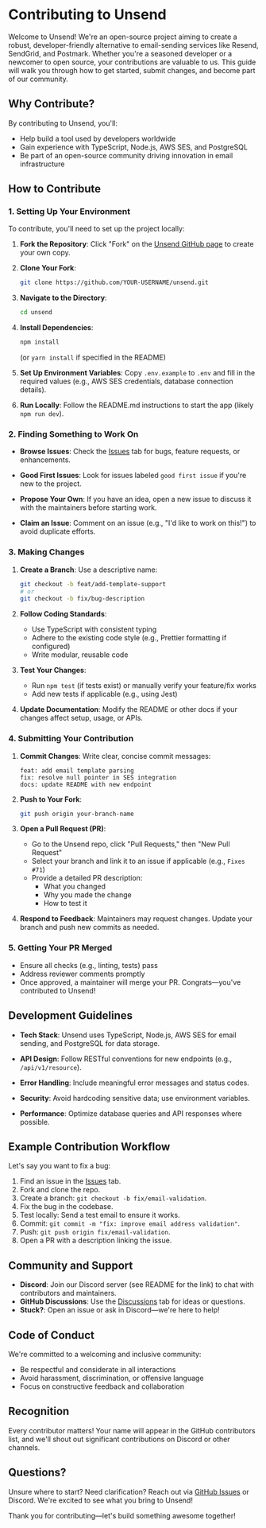 # Contributing to Unsend

Welcome to Unsend! We're an open-source project aiming to create a robust, developer-friendly alternative to email-sending services like Resend, SendGrid, and Postmark. Whether you're a seasoned developer or a newcomer to open source, your contributions are valuable to us. This guide will walk you through how to get started, submit changes, and become part of our community.

## Why Contribute?

By contributing to Unsend, you'll:
- Help build a tool used by developers worldwide
- Gain experience with TypeScript, Node.js, AWS SES, and PostgreSQL
- Be part of an open-source community driving innovation in email infrastructure

## How to Contribute

### 1. Setting Up Your Environment

To contribute, you'll need to set up the project locally:

1. **Fork the Repository**: Click "Fork" on the [Unsend GitHub page](https://github.com/unsend/unsend) to create your own copy.

2. **Clone Your Fork**: 
   ```bash
   git clone https://github.com/YOUR-USERNAME/unsend.git
   ```

3. **Navigate to the Directory**: 
   ```bash
   cd unsend
   ```

4. **Install Dependencies**: 
   ```bash
   npm install
   ```
   (or `yarn install` if specified in the README)

5. **Set Up Environment Variables**: Copy `.env.example` to `.env` and fill in the required values (e.g., AWS SES credentials, database connection details).

6. **Run Locally**: Follow the README.md instructions to start the app (likely `npm run dev`).

### 2. Finding Something to Work On

- **Browse Issues**: Check the [Issues](https://github.com/unsend/unsend/issues) tab for bugs, feature requests, or enhancements.

- **Good First Issues**: Look for issues labeled `good first issue` if you're new to the project.

- **Propose Your Own**: If you have an idea, open a new issue to discuss it with the maintainers before starting work.

- **Claim an Issue**: Comment on an issue (e.g., "I'd like to work on this!") to avoid duplicate efforts.

### 3. Making Changes

1. **Create a Branch**: Use a descriptive name:
   ```bash
   git checkout -b feat/add-template-support
   # or
   git checkout -b fix/bug-description
   ```

2. **Follow Coding Standards**:
   - Use TypeScript with consistent typing
   - Adhere to the existing code style (e.g., Prettier formatting if configured)
   - Write modular, reusable code

3. **Test Your Changes**:
   - Run `npm test` (if tests exist) or manually verify your feature/fix works
   - Add new tests if applicable (e.g., using Jest)

4. **Update Documentation**: Modify the README or other docs if your changes affect setup, usage, or APIs.

### 4. Submitting Your Contribution

1. **Commit Changes**: Write clear, concise commit messages:
   ```
   feat: add email template parsing
   fix: resolve null pointer in SES integration
   docs: update README with new endpoint
   ```

2. **Push to Your Fork**: 
   ```bash
   git push origin your-branch-name
   ```

3. **Open a Pull Request (PR)**:
   - Go to the Unsend repo, click "Pull Requests," then "New Pull Request"
   - Select your branch and link it to an issue if applicable (e.g., `Fixes #71`)
   - Provide a detailed PR description:
     - What you changed
     - Why you made the change
     - How to test it

4. **Respond to Feedback**: Maintainers may request changes. Update your branch and push new commits as needed.

### 5. Getting Your PR Merged

- Ensure all checks (e.g., linting, tests) pass
- Address reviewer comments promptly
- Once approved, a maintainer will merge your PR. Congrats—you've contributed to Unsend!

## Development Guidelines

- **Tech Stack**: Unsend uses TypeScript, Node.js, AWS SES for email sending, and PostgreSQL for data storage.

- **API Design**: Follow RESTful conventions for new endpoints (e.g., `/api/v1/resource`).

- **Error Handling**: Include meaningful error messages and status codes.

- **Security**: Avoid hardcoding sensitive data; use environment variables.

- **Performance**: Optimize database queries and API responses where possible.

## Example Contribution Workflow

Let's say you want to fix a bug:

1. Find an issue in the [Issues](https://github.com/unsend/unsend/issues) tab.
2. Fork and clone the repo.
3. Create a branch: `git checkout -b fix/email-validation`.
4. Fix the bug in the codebase.
5. Test locally: Send a test email to ensure it works.
6. Commit: `git commit -m "fix: improve email address validation"`.
7. Push: `git push origin fix/email-validation`.
8. Open a PR with a description linking the issue.

## Community and Support

- **Discord**: Join our Discord server (see README for the link) to chat with contributors and maintainers.
- **GitHub Discussions**: Use the [Discussions](https://github.com/unsend/unsend/discussions) tab for ideas or questions.
- **Stuck?**: Open an issue or ask in Discord—we're here to help!

## Code of Conduct

We're committed to a welcoming and inclusive community:

- Be respectful and considerate in all interactions
- Avoid harassment, discrimination, or offensive language
- Focus on constructive feedback and collaboration

## Recognition

Every contributor matters! Your name will appear in the GitHub contributors list, and we'll shout out significant contributions on Discord or other channels.

## Questions?

Unsure where to start? Need clarification? Reach out via [GitHub Issues](https://github.com/unsend/unsend/issues) or Discord. We're excited to see what you bring to Unsend!

Thank you for contributing—let's build something awesome together!